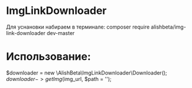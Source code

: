 # ImgLinkDownloader
Для уснановки набираем в терминале: composer require alishbeta/img-link-downloader dev-master
# Использование:
$downloader = new \AlishBeta\ImgLinkDownloader\Downloader();</br>
$downloader->getImg($img_url, $path = '');
